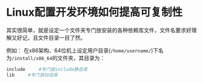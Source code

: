 # Linux配置开发环境如何提高可复制性

其实很简单，就是设定一个文件夹专门放安装的各种依赖库文件，文件名要求好理解又好记，且文件目录一目了然。

例如：
在x86架构、64位机上设定用户目录(`/home/username/`)下名为`/install/x86_64`的文件夹，其目录为：

```bash
include     #专门放include静态库
lib     #专门放动态库
```


